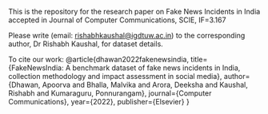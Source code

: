This is the repository for the research paper on Fake News Incidents in India accepted in Journal of Computer Communications, SCIE, IF=3.167

Please write (email: rishabhkaushal@igdtuw.ac.in) to the corresponding author, Dr Rishabh Kaushal, for dataset details.

To cite our work:
@article{dhawan2022fakenewsindia,
  title={FakeNewsIndia: A benchmark dataset of fake news incidents in India, collection methodology and impact assessment in social media},
  author={Dhawan, Apoorva and Bhalla, Malvika and Arora, Deeksha and Kaushal, Rishabh and Kumaraguru, Ponnurangam},
  journal={Computer Communications},
  year={2022},
  publisher={Elsevier}
}
